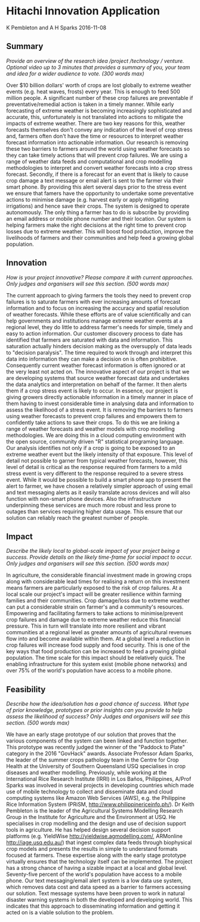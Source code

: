 Hitachi Innovation Application
================
K Pembleton and A H Sparks
2016-11-08

Summary
-------

*Provide an overview of the research idea /project /technology / venture. Optional video up to 3 minutes that provides a summary of you, your team and idea for a wider audience to vote. (300 words max)*

Over $10 billion dollars' worth of crops are lost globally to extreme weather events (e.g. heat waves, frosts) every year. This is enough to feed 500 million people. A significant number of these crop failures are preventable if preventative/remedial action is taken in a timely manner. While early forecasting of extreme weather is becoming increasingly sophisticated and accurate, this, unfortunately is not translated into actions to mitigate the impacts of extreme weather. There are two key reasons for this, weather forecasts themselves don't convey any indication of the level of crop stress and, farmers often don't have the time or resources to interpret weather forecast information into actionable information. Our research is removing these two barriers to farmers around the world using weather forecasts so they can take timely actions that will prevent crop failures. We are using a range of weather data feeds and computational and crop modelling methodologies to interpret and convert weather forecasts into a crop stress forecast. Secondly, if there is a forecast for an event that is likely to cause crop damage a text message or email alert is sent to the farmer via their smart phone. By providing this alert several days prior to the stress event we ensure that famers have the opportunity to undertake some preventative actions to minimise damage (e.g. harvest early or apply mitigating irrigations) and hence save their crops. The system is designed to operate autonomously. The only thing a farmer has to do is subscribe by providing an email address or mobile phone number and their location. Our system is helping farmers make the right decisions at the right time to prevent crop losses due to extreme weather. This will boost food production, improve the livelihoods of farmers and their communities and help feed a growing global population.

Innovation
----------

*How is your project innovative? Please compare it with current approaches. Only judges and organisers will see this section. (500 words max)*

The current approach to giving farmers the tools they need to prevent crop failures is to saturate farmers with ever increasing amounts of forecast information and to focus on increasing the accuracy and spatial resolution of weather forecasts. While these efforts are of value scientifically and can help governments and institutions manage extreme weather events at a regional level, they do little to address farmer's needs for simple, timely and easy to action information. Our customer discovery process to date has identified that farmers are saturated with data and information. This saturation actually hinders decision making as the oversupply of data leads to "decision paralysis". The time required to work through and interpret this data into information they can make a decision on is often prohibitive. Consequently current weather forecast information is often ignored or at the very least not acted on. The innovative aspect of our project is that we are developing systems that source weather forecast data and undertakes the data analytics and interpretation on behalf of the farmer. It then alerts them if a crop stress event is likely to occur. In essence, our project is giving growers directly actionable information in a timely manner in place of them having to invest considerable time in analysing data and information to assess the likelihood of a stress event. It is removing the barriers to farmers using weather forecasts to prevent crop failures and empowers them to confidently take actions to save their crops. To do this we are linking a range of weather forecasts and weather models with crop modelling methodologies. We are doing this in a cloud computing environment with the open source, community driven "R" statistical programing language. Our analysis identifies not only if a crop is going to be exposed to an extreme weather event but the likely intensity of that exposure. This level of detail not possible to garner from typical weather forecasts, however, this level of detail is critical as the response required from farmers to a mild stress event is very different to the response required to a severe stress event. While it would be possible to build a smart phone app to present the alert to farmer, we have chosen a relatively simpler approach of using email and text messaging alerts as it easily translate across devices and will also function with non-smart phone devices. Also the infrastructure underpinning these services are much more robust and less prone to outages than services requiring higher data usage. This ensure that our solution can reliably reach the greatest number of people.

Impact
------

*Describe the likely local to global-scale impact of your project being a success. Provide details on the likely time-frame for social impact to occur. Only judges and organisers will see this section. (500 words max)*

In agriculture, the considerable financial investment made in growing crops along with considerable lead times for realising a return on this investment means farmers are particularly exposed to the risk of crop failures. At a local scale our project's impact will be greater resilience within farming families and their communities. Crop damage/loss due to extreme weather can put a considerable strain on farmer's and a community's resources. Empowering and facilitating farmers to take actions to minimise/prevent crop failures and damage due to extreme weather reduce this financial pressure. This in turn will translate into more resilient and vibrant communities at a regional level as greater amounts of agricultural revenues flow into and become available within them. At a global level a reduction in crop failures will increase food supply and food security. This is one of the key ways that food production can be increased to feed a growing global population. The time scale for this impact should be relatively quick. The enabling infrastructure for this system exist (mobile phone networks) and over 75% of the world's population have access to a mobile phone.

Feasibility
-----------

*Describe how the idea/solution has a good chance of success. What type of prior knowledge, prototypes or prior insights can you provide to help assess the likelihood of success? Only Judges and organisers will see this section. (500 words max)*

We have an early stage prototype of our solution that proves that the various components of the system can been linked and function together. This prototype was recently judged the winner of the "Paddock to Plate" category in the 2016 "GovHack" awards. Associate Professor Adam Sparks, the leader of the summer crops pathology team in the Centre for Crop Health at the University of Southern Queensland USQ specialises in crop diseases and weather modelling. Previously, while working at the International Rice Research Institute (IRRI) in Los Baños, Philippines, A/Prof Sparks was involved in several projects in developing countries which made use of mobile technology to collect and disseminate data and cloud computing systems like Amazon Web Services (AWS), e.g. the Philippine Rice Information System (PRiSM, <http://www.philippinericeinfo.ph/>). Dr Keith Pembleton is the leader of the Agricultural Systems Modelling Research Group in the Institute for Agriculture and the Environment at USQ. He specialises in crop modelling and the design and use of decision support tools in agriculture. He has helped design several decision support platforms (e.g. YieldWise <http://yieldwise.agmodelling.com/>, ARMonline <http://iage.usq.edu.au/>) that ingest complex data feeds through biophysical crop models and presents the results in simple to understand formats focused at farmers. These expertise along with the early stage prototype virtually ensures that the technology itself can be implemented. The project has a strong chance of having a sizable impact at a local and global level. Seventy-five percent of the world's population have access to a mobile phone. Our text messaging/email alert system is a low data use system, which removes data cost and data speed as a barrier to farmers accessing our solution. Text message systems have been proven to work in natural disaster warning systems in both the developed and developing world. This indicates that this approach to disseminating information and getting it acted on is a viable solution to the problem.
